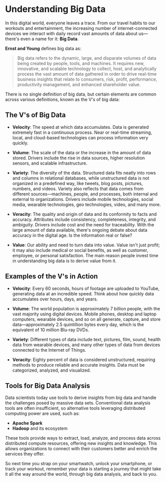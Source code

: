 # Understanding Big Data

In this digital world, everyone leaves a trace. From our travel habits to our workouts and entertainment, the increasing number of internet-connected devices we interact with daily record vast amounts of data about us—there's even a name for it: **Big Data**.

**Ernst and Young** defines big data as: 

> Big data refers to the dynamic, large, and disparate volumes of data being created by people, tools, and machines. It requires new, innovative, and scalable technology to collect, host, and analytically process the vast amount of data gathered in order to drive real-time business insights that relate to consumers, risk, profit, performance, productivity management, and enhanced shareholder value.

There is no single definition of big data, but certain elements are common across various definitions, known as the V's of big data:

## The V's of Big Data

- **Velocity**: The speed at which data accumulates. Data is generated extremely fast in a continuous process. Near or real-time streaming, local, and cloud-based technologies can process information very quickly.

- **Volume**: The scale of the data or the increase in the amount of data stored. Drivers include the rise in data sources, higher resolution sensors, and scalable infrastructure.

- **Variety**: The diversity of the data. Structured data fits neatly into rows and columns in relational databases, while unstructured data is not organized in a predefined way, like tweets, blog posts, pictures, numbers, and videos. Variety also reflects that data comes from different sources—machines, people, and processes, both internal and external to organizations. Drivers include mobile technologies, social media, wearable technologies, geo technologies, video, and many more.

- **Veracity**: The quality and origin of data and its conformity to facts and accuracy. Attributes include consistency, completeness, integrity, and ambiguity. Drivers include cost and the need for traceability. With the large amount of data available, there's ongoing debate about data accuracy in the digital age. Is the information real or false?

- **Value**: Our ability and need to turn data into value. Value isn't just profit; it may also include medical or social benefits, as well as customer, employee, or personal satisfaction. The main reason people invest time in understanding big data is to derive value from it.

## Examples of the V's in Action

- **Velocity**: Every 60 seconds, hours of footage are uploaded to YouTube, generating data at an incredible speed. Think about how quickly data accumulates over hours, days, and years.

- **Volume**: The world population is approximately 7 billion people, with the vast majority using digital devices. Mobile phones, desktop and laptop computers, wearable devices, and so on all generate, capture, and store data—approximately 2.5 quintillion bytes every day, which is the equivalent of 10 million Blu-ray DVDs.

- **Variety**: Different types of data include text, pictures, film, sound, health data from wearable devices, and many other types of data from devices connected to the Internet of Things.

- **Veracity**: Eighty percent of data is considered unstructured, requiring methods to produce reliable and accurate insights. Data must be categorized, analyzed, and visualized.

## Tools for Big Data Analysis

Data scientists today use tools to derive insights from big data and handle the challenges posed by massive data sets. Conventional data analysis tools are often insufficient, so alternative tools leveraging distributed computing power are used, such as:

- **Apache Spark**
- **Hadoop** and its ecosystem

These tools provide ways to extract, load, analyze, and process data across distributed compute resources, offering new insights and knowledge. This allows organizations to connect with their customers better and enrich the services they offer.

So next time you strap on your smartwatch, unlock your smartphone, or track your workout, remember your data is starting a journey that might take it all the way around the world, through big data analysis, and back to you.
